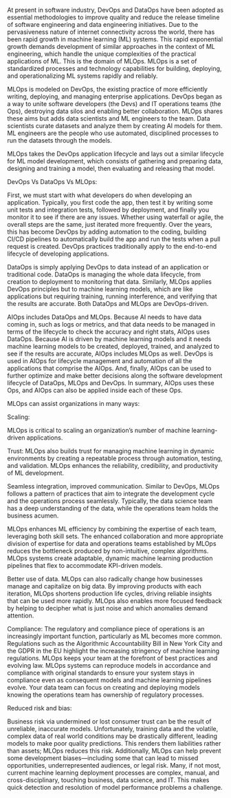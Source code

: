 At present in software industry, DevOps and DataOps have been adopted as essential methodologies to improve quality and reduce the release timeline of software engineering and data engineering initiatives. Due to the pervasiveness nature of internet connectivity across the world, there has been rapid growth in machine learning (ML) systems. This rapid exponential growth  demands development of similar approaches in the context of ML engineering, which handle the unique complexities of the practical applications of ML. This is the domain of MLOps. MLOps is a set of standardized processes and technology capabilities for building, deploying, and operationalizing ML systems rapidly and reliably.

MLOps is modeled on DevOps, the existing practice of more efficiently writing, deploying, and managing enterprise applications. DevOps began as a way to unite software developers (the Devs) and IT operations teams (the Ops), destroying data silos and enabling better collaboration. MLOps shares these aims but adds data scientists and ML engineers to the team. Data scientists curate datasets and analyze them by creating AI models for them. ML engineers are the people who use automated, disciplined processes to run the datasets through the models.

MLOps takes the DevOps application lifecycle and lays out a similar lifecycle for ML model development, which consists of gathering and preparing data, designing and training a model, then evaluating and releasing that model. 

DevOps Vs DataOps Vs MLOps:

First, we must start with what developers do when developing an application. Typically, you first code the app, then test it by writing some unit tests and integration tests, followed by deployment, and finally you monitor it to see if there are any issues. Whether using waterfall or agile, the overall steps are the same, just iterated more frequently. Over the years, this has become DevOps by adding automation to the coding, building CI/CD pipelines to automatically build the app and run the tests when a pull request is created. DevOps practices traditionally apply to the end-to-end lifecycle of developing applications.

DataOps is simply applying DevOps to data instead of an application or traditional code. DataOps is managing the whole data lifecycle, from creation to deployment to monitoring that data. Similarly, MLOps applies DevOps principles but to machine learning models, which are like applications but requiring training, running interference, and verifying that the results are accurate. Both DataOps and MLOps are DevOps-driven.

AIOps includes DataOps and MLOps. Because AI needs to have data coming in, such as logs or metrics, and that data needs to be managed in terms of the lifecycle to check the accuracy and right stats, AIOps uses DataOps. Because AI is driven by machine learning models and it needs machine learning models to be created, deployed, trained, and analyzed to see if the results are accurate, AIOps includes MLOps as well. DevOps is used in AIOps for lifecycle management and automation of all the applications that comprise the AIOps. And, finally, AIOps can be used to further optimize and make better decisions along the software development lifecycle of DataOps, MLOps and DevOps. In summary, AIOps uses these Ops, and AIOps can also be applied inside each of these Ops.


MLOps can assist organizations in many ways:

Scaling:

MLOps is critical to scaling an organization’s number of machine learning-driven applications.

Trust:
MLOps also builds trust for managing machine learning in dynamic environments by creating a repeatable process through automation, testing, and validation. 
MLOps enhances the reliability, credibility, and productivity of ML development.

Seamless integration, improved communication. Similar to DevOps, MLOps follows a pattern of practices that aim to integrate the development cycle and the operations process seamlessly. Typically, the data science team has a deep understanding of the data, while the operations team holds the business acumen. 

MLOps enhances ML efficiency by combining the expertise of each team, leveraging both skill sets. The enhanced collaboration and more appropriate division of expertise for data and operations teams established by MLOps reduces the bottleneck produced by non-intuitive, complex algorithms. MLOps systems create adaptable, dynamic machine learning production pipelines that flex to accommodate KPI-driven models.

Better use of data. MLOps can also radically change how businesses manage and capitalize on big data. By improving products with each iteration, MLOps shortens production life cycles, driving reliable insights that can be used more rapidly. MLOps also enables more focused feedback by helping to decipher what is just noise and which anomalies demand attention.

Compliance: The regulatory and compliance piece of operations is an increasingly important function, particularly as ML becomes more common. Regulations such as the Algorithmic Accountability Bill in New York City and the GDPR in the EU highlight the increasing stringency of machine learning regulations. MLOps keeps your team at the forefront of best practices and evolving law. MLOps systems can reproduce models in accordance and compliance with original standards to ensure your system stays in compliance even as consequent models and machine learning pipelines evolve. Your data team can focus on creating and deploying models knowing the operations team has ownership of regulatory processes.

Reduced risk and bias:

Business risk via undermined or lost consumer trust can be the result of unreliable, inaccurate models. Unfortunately, training data and the volatile, complex data of real world conditions may be drastically different, leading models to make poor quality predictions. This renders them liabilities rather than assets; MLOps reduces this risk. Additionally, MLOps can help prevent some development biases—including some that can lead to missed opportunities, underrepresented audiences, or legal risk. Many, if not most, current machine learning deployment processes are complex, manual, and cross-disciplinary, touching business, data science, and IT. This makes quick detection and resolution of model performance problems a challenge.
